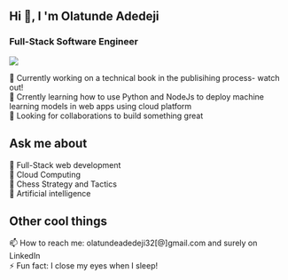 ##  Hi 👋, I 'm Olatunde Adedeji
### Full-Stack Software Engineer
![](https://komarev.com/ghpvc/?username=olatundeadedeji&color=green)

🔭 Currently working on a technical book in the publisihing process- watch out!<br>
🌱 Crrently learning how to use Python and NodeJs to deploy machine learning models in web apps using cloud platform<br>
👯 Looking for collaborations to build something great<br>

  
 ## Ask me about

  💬  Full-Stack web development<br>
  💬  Cloud Computing<br>
  💬  Chess Strategy and Tactics<br>
  💬  Artificial intelligence<br>

  
## Other cool things

📫 How to reach me: olatundeadedeji32[@]gmail.com and surely on <Link>LinkedIn</Link><br>
⚡ Fun fact: I close my eyes when I sleep!<br>
  

